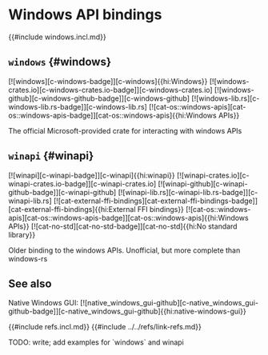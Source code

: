 # Windows API bindings

{{#include windows.incl.md}}

## `windows` {#windows}

[![windows][c-windows-badge]][c-windows]{{hi:Windows}}
[![windows-crates.io][c-windows-crates.io-badge]][c-windows-crates.io]
[![windows-github][c-windows-github-badge]][c-windows-github]
[![windows-lib.rs][c-windows-lib.rs-badge]][c-windows-lib.rs]
[![cat-os::windows-apis][cat-os::windows-apis-badge]][cat-os::windows-apis]{{hi:Windows APIs}}

The official Microsoft-provided crate for interacting with windows APIs

## `winapi` {#winapi}

[![winapi][c-winapi-badge]][c-winapi]{{hi:winapi}}
[![winapi-crates.io][c-winapi-crates.io-badge]][c-winapi-crates.io]
[![winapi-github][c-winapi-github-badge]][c-winapi-github]
[![winapi-lib.rs][c-winapi-lib.rs-badge]][c-winapi-lib.rs]
[![cat-external-ffi-bindings][cat-external-ffi-bindings-badge]][cat-external-ffi-bindings]{{hi:External FFI bindings}}
[![cat-os::windows-apis][cat-os::windows-apis-badge]][cat-os::windows-apis]{{hi:Windows APIs}}
[![cat-no-std][cat-no-std-badge]][cat-no-std]{{hi:No standard library}}

Older binding to the windows APIs. Unofficial, but more complete than windows-rs

## See also

Native Windows GUI: [![native_windows_gui-github][c-native_windows_gui-github-badge]][c-native_windows_gui-github]{{hi:native-windows-gui}}

{{#include refs.incl.md}}
{{#include ../../refs/link-refs.md}}

<div class="hidden">
TODO: write; add examples for `windows` and winapi
</div>
